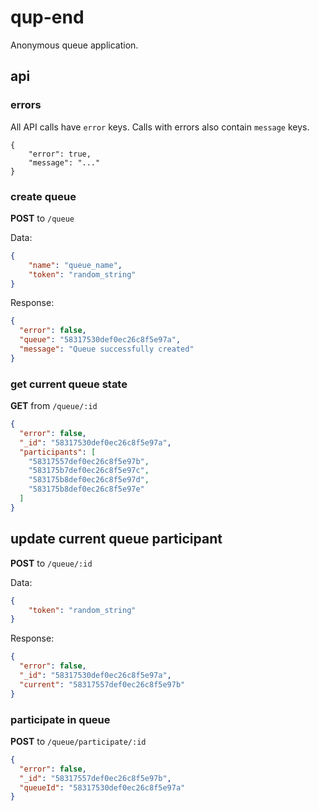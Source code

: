 # qup-end
Anonymous queue application.

## api

### errors
All API calls have `error` keys. Calls with errors also contain `message` keys.

```
{
    "error": true,
    "message": "..."
}
```

### create queue
**POST** to `/queue`

Data:
```JSON
{
    "name": "queue_name",
    "token": "random_string"
}
```

Response:
```JSON
{
  "error": false,
  "queue": "58317530def0ec26c8f5e97a",
  "message": "Queue successfully created"
}
```

### get current queue state
**GET** from `/queue/:id`

```JSON
{
  "error": false,
  "_id": "58317530def0ec26c8f5e97a",
  "participants": [
    "58317557def0ec26c8f5e97b",
    "583175b7def0ec26c8f5e97c",
    "583175b8def0ec26c8f5e97d",
    "583175b8def0ec26c8f5e97e"
  ]
}
```

## update current queue participant
**POST** to `/queue/:id`

Data:
```JSON
{
    "token": "random_string"
}
```

Response:
```JSON
{
  "error": false,
  "_id": "58317530def0ec26c8f5e97a",
  "current": "58317557def0ec26c8f5e97b"
}
```

### participate in queue
**POST** to `/queue/participate/:id`

```JSON
{
  "error": false,
  "_id": "58317557def0ec26c8f5e97b",
  "queueId": "58317530def0ec26c8f5e97a"
}
```

